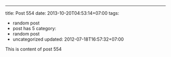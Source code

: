 ---
title: Post 554
date: 2013-10-20T04:53:14+07:00
tags:
  - random post
  - post has 5
category:
  - random post
  - uncategorized
updated: 2012-07-18T16:57:32+07:00

This is content of post 554